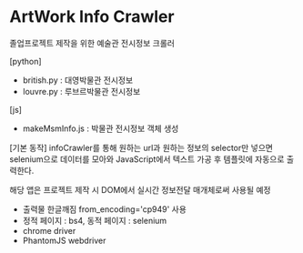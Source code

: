 # ArtWork Info Crawler

졸업프로젝트 제작을 위한 예술관 전시정보 크롤러

[python]

- british.py : 대영박물관 전시정보
- louvre.py : 루브르박물관 전시정보

[js]

- makeMsmInfo.js : 박물관 전시정보 객체 생성

[기본 동작]
infoCrawler를 통해 원하는 url과 원하는 정보의 selector만 넣으면 selenium으로 데이터를 모아와 JavaScript에서 텍스트 가공 후 템플릿에 자동으로 출력한다.

해당 앱은 프로젝트 제작 시 DOM에서 실시간 정보전달 매개체로써 사용될 예정

- 출력물 한글깨짐 from_encoding='cp949' 사용
- 정적 페이지 : bs4, 동적 페이지 : selenium
- chrome driver
- PhantomJS webdriver
